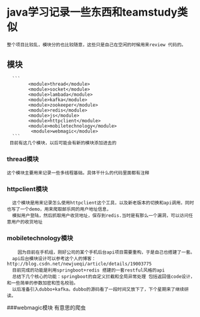 # java学习记录一些东西和teamstudy类似
    整个项目比较乱，模块分的也比较随意，这些只是自己在空闲的时候用来review 代码的。
## 模块
      ```
            <module>thread</module>
            <module>socket</module>
            <module>lambada</module>
            <module>kafka</module>
            <module>zookeeper</module>
            <module>redis</module>
            <module>js</module>
            <module>httpclient</module>
            <module>mobiletechnology</module>
             <module>webmagic</module>
      ```
     目前有这几个模块，以后可能会有新的模块添加进去的
### thread模块

    这个模块主要用来记录一些多线程基础。具体干什么的代码里面都有注释
### httpclient模块
      这个模块是用来记录怎么使用httpclient这个工具，以及新老版本的切换和api调用，同时也写了一个demo，用来爬取邮乐网的用户地址信息，
      模拟用户登陆，然后抓取用户收货地址，保存到redis.当时是有那么一个漏洞，可以访问任意用户的收货地址
### mobiletechnology模块
        因为目前在手机组，刚好公司的某个手机后台api项目需要重构，于是自己也搭建了一套。
      api后台模块设计可以参考这个人的博客：http://blog.csdn.net/newjueqi/article/details/19003775
      目前完成的功能是利用springboot+redis 搭建的一套restful风格的api
      总结下几个核心的功能：springboot的自定义拦截和全局异常处理 包括返回值code设计，和一些简单的参数加密和签名校验。
      以后准备引入dubbo+kafka。dubbo的源码看了一段时间又放下了，下个星期来了继续研读。
###webmagic模块
    有意思的爬虫

